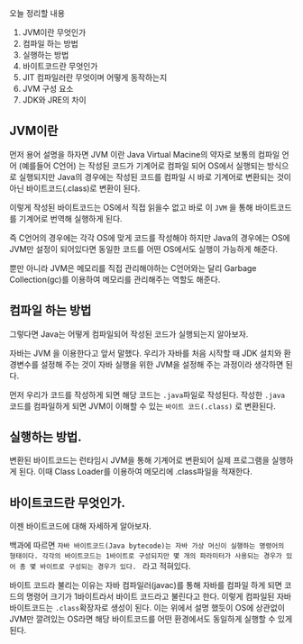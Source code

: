 오늘 정리할 내용
1. JVM이란 무엇인가
2. 컴파일 하는 방법
3. 실행하는 방법
4. 바이트코드란 무엇인가
5. JIT 컴파일러란 무엇이며 어떻게 동작하는지
6. JVM 구성 요소
7. JDK와 JRE의 차이

## JVM이란
먼저 용어 설명을 하자면 JVM 이란 Java Virtual Macine의 약자로 보통의 컴파일 언어 (예를들어 C언어) 는 작성된 코드가 기계어로 컴파일 되어 OS에서 실행되는 방식으로 실행되지만 Java의 경우에는 작성된 코드를 컴파일 시 바로 기계어로 변환되는 것이 아닌 바이트코드(.class)로 변환이 된다. 

이렇게 작성된 바이트코드는 OS에서 직접 읽을수 없고 바로 이 `JVM` 을 통해 바이트코드를 기계어로 번역해 실행하게 된다. 

즉 C언어의 경우에는 각각 OS에 맞게 코드를 작성해야 하지만 Java의 경우에는 OS에 JVM만 설정이 되어있다면 동일한 코드를 어떤 OS에서도 실행이 가능하게 해준다.

뿐만 아니라 JVM은 메모리를 직접 관리해야하는 C언어와는 달리 Garbage Collection(gc)를 이용하여 메모리를 관리해주는 역할도 해준다.


## 컴파일 하는 방법
그렇다면 Java는 어떻게 컴파일되어 작성된 코드가 실행되는지 알아보자.

자바는 JVM 을 이용한다고 앞서 말했다. 우리가 자바를 처음 시작할 때 JDK 설치와 환경변수를 설정해 주는 것이 자바 실행을 위한 JVM을 설정해 주는 과정이라 생각하면 된다.

먼저 우리가 코드를 작성하게 되면 해당 코드는 `.java`파일로 작성된다. 
작성한 `.java` 코드를 컴파일하게 되면 JVM이 이해할 수 있는 `바이트 코드(.class)` 로 변환된다. 

## 실행하는 방법.

변환된 바이트코드는 런타임시 JVM을 통해 기계어로 변환되어 실제 프로그램을 실행하게 된다. 이때 Class Loader를 이용하여 메모리에 .class파일을 적재한다.


## 바이트코드란 무엇인가.

이젠 바이트코드에 대해 자세하게 알아보자.

백과에 따르면
`자바 바이트코드(Java bytecode)는 자바 가상 머신이 실행하는 명령어의 형태이다. 각각의 바이트코드는 1바이트로 구성되지만 몇 개의 파라미터가 사용되는 경우가 있어 총 몇 바이트로 구성되는 경우가 있다. `
라고 적혀있다.

바이트 코드라 불리는 이유는 자바 컴파일러(javac)를 통해 자바를 컴파일 하게 되면 코드의 명령어 크기가 1바이트라서 바이트 코드라고 불린다고 한다. 이렇게 컴파일된 자바 바이트코드는 `.class`확장자로 생성이 된다. 이는 위에서 설명 했듯이 OS에 상관없이 JVM만 깔려있는 OS라면 해당 바이트코드를 어떤 환경에서도 동일하게 실행할 수 있게 된다.